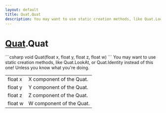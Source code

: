 ```yaml
---
layout: default
title: Quat.Quat
description: You may want to use static creation methods, like Quat.LookAt, or Quat.Identity instead of this one! Unless you know what you're doing.
---
```

# [Quat]({{site.url}}/Pages/StereoKit/Quat.html).Quat

<div class='signature' markdown='1'>
```csharp
void Quat(float x, float y, float z, float w)
```
You may want to use static creation methods, like
Quat.LookAt, or Quat.Identity instead of this one! Unless you
know what you're doing.
</div>

|  |  |
|--|--|
|float x|X component of the Quat.|
|float y|Y component of the Quat.|
|float z|Z component of the Quat.|
|float w|W component of the Quat.|




